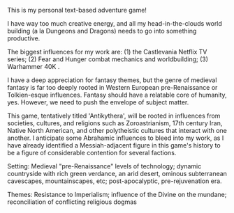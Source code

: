 This is my personal text-based adventure game!

I have way too much creative energy, and all my head-in-the-clouds world building (a la Dungeons and Dragons) needs to go into something productive.

The biggest influences for my work are: (1) the Castlevania Netflix TV series; (2) Fear and Hunger combat mechanics and worldbuilding; (3) Warhammer 40K .

I have a deep appreciation for fantasy themes, but the genre of medieval fantasy is far too deeply rooted in Western European pre-Renaissance or Tolkien-esque influences.
Fantasy should have a relatable core of humanity, yes. However, we need to push the envelope of subject matter.

This game, tentatively titled 'Antikythera', will be rooted in influences from societies, cultures, and religions such as Zoroastrianism, 17th century Iran,
Native North American, and other polytheistic cultures that interact with one another. I anticipate some Abrahamic influences to bleed into my work, as I have
already identified a Messiah-adjacent figure in this game's history to be a figure of considerable contention for several factions.

Setting: Medieval "pre-Renaissance" levels of technology; dynamic countryside with rich green verdance, an arid desert, ominous subterranean cavescapes, 
mountainscapes, etc; post-apocalyptic, pre-rejuvenation era.

Themes: Resistance to Imperialism; influence of the Divine on the mundane; reconciliation of conflicting religious dogmas
